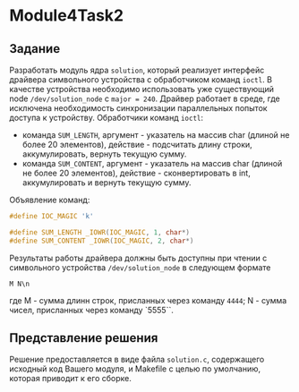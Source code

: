 # Module4Task2

## Задание

Разработать модуль ядра `solution`, который реализует интерфейс драйвера символьного устройства с обработчиком команд 
`ioctl`. В качестве устройства необходимо использовать уже существующий node `/dev/solution_node` с `major = 240`. 
Драйвер работает в среде, где исключена необходимость синхронизации параллельных попыток доступа к устройству. 
Обработчики команд `ioctl`:
* команда `SUM_LENGTH`, аргумент - указатель на массив char (длиной не более 20 элементов), действие - подсчитать длину строки, аккумулировать, вернуть текущую сумму.
* команда `SUM_CONTENT`, аргумент - указатель на массив char (длиной не более 20 элементов), действие - сконвертировать в int, аккумулировать и вернуть текущую сумму.

Объявление команд:
```c
#define IOC_MAGIC 'k'

#define SUM_LENGTH _IOWR(IOC_MAGIC, 1, char*)
#define SUM_CONTENT _IOWR(IOC_MAGIC, 2, char*)
```

Результаты работы драйвера должны быть доступны при чтении с символьного устройства `/dev/solution_node` в следующем 
формате
```
M N\n
```
где M - сумма длинн строк, присланных через команду `4444`; N - сумма чисел, присланных через команду `5555``.

## Представление решения

Решение предоставляется в виде файла `solution.c`, содержащего исходный код Вашего модуля, и Makefile с целью по 
умолчанию, которая приводит к его сборке.
